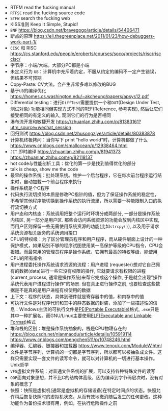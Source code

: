 - RTFM  read the fucking manual
- `RTFSC` read the fucking source code
- `STFW` search the fucking web
- KISS准则  Keep It Simple, Stupid!
- `BNF`  https://blog.csdn.net/bravegogo/article/details/54406471
- 断点的原理  https://eli.thegreenplace.net/2011/01/23/how-debuggers-work-part-1/
- `CISC` 和 RISC https://cs.stanford.edu/people/eroberts/courses/soco/projects/risc/risccisc/
- 字节序：小端/大端。大部分PC都是小端
- 未定义行为 `UB`：计算机中充斥着约定，不服从约定的编码不一定产生错误，但结果不可预期
- Copy-Paste: CV大法，会产生非常多难以修改的BUG
- 基于`UB`的编译优化   https://homes.cs.washington.edu/~akcheung/papers/apsys12.pdf
- Differential testing：进行`DiffTest`需要提供一个和`DUT`(Design Under Test, 测试对象) 功能相同但实现方式不同的REF(Reference, 参考实现), 然后让它们接受相同的有定义的输入, 观测它们的行为是否相同
- 瀑布流开发和敏捷开发  https://zhuanlan.zhihu.com/p/81383161?utm_source=wechat_session
- 回归测试 https://blog.csdn.net/zhusongziye/article/details/80383878
- 计算机终极拷问：当你写下 print "hello world"时，计算机都做了什么 https://www.cnblogs.com/smallocean/p/12938464.html
- `JIT` 即时编译 https://zhuanlan.zhihu.com/p/81941373  https://zhuanlan.zhihu.com/p/82118137
- hot code与性能剖析工具：优化的第一步是找到值得优化的部分
- talk is cheap, show me the code
- 最早的操作系统：批处理系统。维护一个后台程序，它在每次前台程序运行结束时，自动加载一个前台程序来执行
- 操作系统是个C程序
- 代码执行流切换的本质是修改PC指针的值，但为了保证操作系统的稳定性，不希望其他程序能切换到操作系统的执行流里，所以需要一种能限制入口的执行流切换方式
- 用户态和内核态：系统调用把整个运行时环境分成两部分, 一部分是操作系统内核区, 另一部分是用户区. 那些会访问系统资源的功能会放到内核区中实现, 而用户区则保留一些无需使用系统资源的功能(比如`strcpy()`), 以及用于请求系统资源相关服务的系统调用接口
- CPU的特权级：为了区分管理员程序和用户程序，而从硬件层面上设计的一种保护模式，如果级别不够的程序试图使用某一高保护等级的CPU指令，CPU会报错。而最常用的管理员程序是操作系统，它拥有最高的特权等级，能使用CPU的所有指令
- 用户进程委托操作系统请求资源的流程：用户进程 (requester)想对它自己拥有的数据(data)进行一些它没有权限的操作, 它就要请求有权限的进程(current_process, 通常是操作系统)来帮它完成这个操作, 于是就会出现"操作系统代表用户进程进行操作"的场景. 但在真正进行操作之前, 也要检查这些数据是不是真的是用户进程有权使用的数据
- 上下文：程序的状态，具体到硬件就是寄存器中的值，和内存中的值
- 可执行文件是对程序代码和其中的静态数据的封装，添加了一些描述性的信息：Windows主流的可执行文件是[PE(Portable Executable)](http://en.wikipedia.org/wiki/Portable_Executable)格式, `.exe`只是其中一种扩展名。而GNU/Linux主要使用[ELF(Executable and Linkable Format)](http://en.wikipedia.org/wiki/Executable_and_Linkable_Format)格式
- 堆和栈的区别：堆是操作系统抽象的，栈是CPU物理存在的 https://blog.csdn.net/nianmaodu/article/details/105919114  https://www.cnblogs.com/pengchen511/p/10748246.html
- 编译器、汇编器、链接器和加载器  https://www.tenouk.com/ModuleW.html
- 文件是字节序列，计算机的一切都是字节序列，所以都可以被抽象成文件。这样只需要实现一套文件的读写命令，就可以对计算机的一切进行基本操作。Unix哲学
- `VFS`虚拟文件系统：对普通文件系统的扩展，可以支持各种特殊文件的读写
- `OOP`面向对象思想，并不比C的结构体高级，因为编译到字节码层次时，没有对象的概念了
- 快照：快照是虚拟机(通常是虚拟机的存储设备)在特定时间点的状态。快照允许稍后恢复快照时的虚拟机状态，从而有效地撤消随后发生的任何更改。这种功能作为备份技术很有用，例如，在执行危险操作之前

